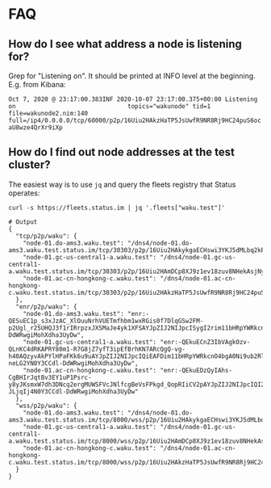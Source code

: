 # FAQ

## How do I see what address a node is listening for?

Grep for "Listening on". It should be printed at INFO level at the beginning. E.g. from Kibana:

`Oct 7, 2020 @ 23:17:00.383INF 2020-10-07 23:17:00.375+00:00 Listening on                               topics="wakunode" tid=1 file=wakunode2.nim:140 full=/ip4/0.0.0.0/tcp/60000/p2p/16Uiu2HAkzHaTP5JsUwfR9NR8Rj9HC24puS6ocaU8wze4QrXr9iXp`

## How do I find out node addresses at the test cluster?

The easiest way is to use `jq` and query the fleets registry that Status operates:

```
curl -s https://fleets.status.im | jq '.fleets["waku.test"]'

# Output
{
  "tcp/p2p/waku": {
    "node-01.do-ams3.waku.test": "/dns4/node-01.do-ams3.waku.test.status.im/tcp/30303/p2p/16Uiu2HAkykgaECHswi3YKJ5dMLbq2kPVCo89fcyTd38UcQD6ej5W",
    "node-01.gc-us-central1-a.waku.test": "/dns4/node-01.gc-us-central1-a.waku.test.status.im/tcp/30303/p2p/16Uiu2HAmDCp8XJ9z1ev18zuv8NHekAsjNyezAvmMfFEJkiharitG",
    "node-01.ac-cn-hongkong-c.waku.test": "/dns4/node-01.ac-cn-hongkong-c.waku.test.status.im/tcp/30303/p2p/16Uiu2HAkzHaTP5JsUwfR9NR8Rj9HC24puS6ocaU8wze4QrXr9iXp"
  },
  "enr/p2p/waku": {
    "node-01.do-ams3.waku.test": "enr:-QESuEC1p_s3xJzAC_XlOuuNrhVUETmfhbm1wxRGis0f7DlqGSw2FM-p2Ugl_r25UHQJ3f1rIRrpzxJXSMaJe4yk1XFSAYJpZIJ2NIJpcISygI2rim11bHRpYWRkcnO4XAArNiZub2RlLTAxLmRvLWFtczMud2FrdS50ZXN0LnN0YXR1c2ltLm5ldAZ2XwAtNiZub2RlLTAxLmRvLWFtczMud2FrdS50ZXN0LnN0YXR1c2ltLm5ldAYfQN4DgnJzkwABCAAAAAEAAgADAAQABQAGAAeJc2VjcDI1NmsxoQJATXRSRSUyTw_QLB6H_U3oziVQgNRgrXpK7wp2AMyNxYN0Y3CCdl-DdWRwgiMohXdha3UyDw",
    "node-01.gc-us-central1-a.waku.test": "enr:-QEkuECnZ3IbVAgkOzv-QLnKC4dRKAPRY80m1-R7G8jZ7yfT3ipEfBrhKN7ARcQgQ-vg-h40AQzyvAkPYlHPaFKk6u9uAYJpZIJ2NIJpcIQiEAFDim11bHRpYWRkcnO4bgA0Ni9ub2RlLTAxLmdjLXVzLWNlbnRyYWwxLWEud2FrdS50ZXN0LnN0YXR1c2ltLm5ldAZ2XwA2Ni9ub2RlLTAxLmdjLXVzLWNlbnRyYWwxLWEud2FrdS50ZXN0LnN0YXR1c2ltLm5ldAYfQN4DgnJzkwABCAAAAAEAAgADAAQABQAGAAeJc2VjcDI1NmsxoQMIJwesBVgUiBCi8yiXGx7RWylBQkYm1U9dvEy-neLG2YN0Y3CCdl-DdWRwgiMohXdha3UyDw",
    "node-01.ac-cn-hongkong-c.waku.test": "enr:-QEkuEDzQyIAhs-CgBHIrJqtBv3EY1uP1Psrc-y8yJKsmxW7dh3DNcq2ergMUWSFVcJNlfcgBeVsFPkgd_QopRIiCV2pAYJpZIJ2NIJpcIQI2ttrim11bHRpYWRkcnO4bgA0Ni9ub2RlLTAxLmFjLWNuLWhvbmdrb25nLWMud2FrdS50ZXN0LnN0YXR1c2ltLm5ldAZ2XwA2Ni9ub2RlLTAxLmFjLWNuLWhvbmdrb25nLWMud2FrdS50ZXN0LnN0YXR1c2ltLm5ldAYfQN4DgnJzkwABCAAAAAEAAgADAAQABQAGAAeJc2VjcDI1NmsxoQJIN4qwz3v4r2Q8Bv8zZD0eqBcKw6bdLvdkV7-JLjqIj4N0Y3CCdl-DdWRwgiMohXdha3UyDw"
  },
  "wss/p2p/waku": {
    "node-01.do-ams3.waku.test": "/dns4/node-01.do-ams3.waku.test.status.im/tcp/8000/wss/p2p/16Uiu2HAkykgaECHswi3YKJ5dMLbq2kPVCo89fcyTd38UcQD6ej5W",
    "node-01.gc-us-central1-a.waku.test": "/dns4/node-01.gc-us-central1-a.waku.test.status.im/tcp/8000/wss/p2p/16Uiu2HAmDCp8XJ9z1ev18zuv8NHekAsjNyezAvmMfFEJkiharitG",
    "node-01.ac-cn-hongkong-c.waku.test": "/dns4/node-01.ac-cn-hongkong-c.waku.test.status.im/tcp/8000/wss/p2p/16Uiu2HAkzHaTP5JsUwfR9NR8Rj9HC24puS6ocaU8wze4QrXr9iXp"
  }
}
```
